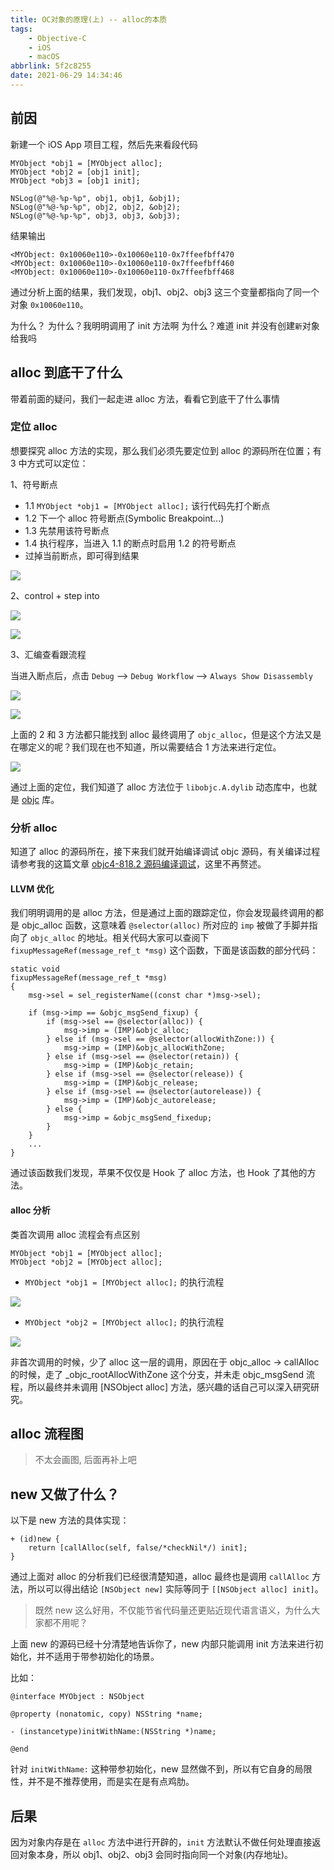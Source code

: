 ```yaml
---
title: OC对象的原理(上) -- alloc的本质
tags:
    - Objective-C
    - iOS
    - macOS
abbrlink: 5f2c8255
date: 2021-06-29 14:34:46
---
```


<!-- 我们都知道 -->

## 前因

新建一个 iOS App 项目工程，然后先来看段代码

```ObjC
MYObject *obj1 = [MYObject alloc];
MYObject *obj2 = [obj1 init];
MYObject *obj3 = [obj1 init];

NSLog(@"%@-%p-%p", obj1, obj1, &obj1);
NSLog(@"%@-%p-%p", obj2, obj2, &obj2);
NSLog(@"%@-%p-%p", obj3, obj3, &obj3);
```

结果输出

```
<MYObject: 0x10060e110>-0x10060e110-0x7ffeefbff470
<MYObject: 0x10060e110>-0x10060e110-0x7ffeefbff460
<MYObject: 0x10060e110>-0x10060e110-0x7ffeefbff468
```

通过分析上面的结果，我们发现，obj1、obj2、obj3 这三个变量都指向了同一个对象 `0x10060e110`。

为什么？
为什么？我明明调用了 init 方法啊
为什么？难道 init 并没有创建`新`对象给我吗

## alloc 到底干了什么

带着前面的疑问，我们一起走进 alloc 方法，看看它到底干了什么事情

### 定位 alloc

想要探究 alloc 方法的实现，那么我们必须先要定位到 alloc 的源码所在位置；有 3 中方式可以定位：

1、符号断点

-   1.1 `MYObject *obj1 = [MYObject alloc];` 该行代码先打个断点
-   1.2 下一个 alloc 符号断点(Symbolic Breakpoint...)
-   1.3 先禁用该符号断点
-   1.4 执行程序，当进入 1.1 的断点时启用 1.2 的符号断点
-   过掉当前断点，即可得到结果

![](/images/2021/06/007.png)

2、control + step into

![](/images/2021/06/003.png)

![](/images/2021/06/004.png)

3、汇编查看跟流程

当进入断点后，点击 `Debug` --> `Debug Workflow` --> `Always Show Disassembly`

![](/images/2021/06/005.png)

![](/images/2021/06/006.png)

上面的 2 和 3 方法都只能找到 alloc 最终调用了 `objc_alloc`，但是这个方法又是在哪定义的呢？我们现在也不知道，所以需要结合 1 方法来进行定位。

![](/images/2021/06/008.png)

通过上面的定位，我们知道了 alloc 方法位于 `libobjc.A.dylib` 动态库中，也就是 [objc](https://opensource.apple.com/tarballs/objc4/) 库。

### 分析 alloc

知道了 alloc 的源码所在，接下来我们就开始编译调试 objc 源码，有关编译过程请参考我的这篇文章 [objc4-818.2 源码编译调试](/posts/1204fdf4/index.html)，这里不再赘述。

#### LLVM 优化

我们明明调用的是 alloc 方法，但是通过上面的跟踪定位，你会发现最终调用的都是 objc_alloc 函数，这意味着 `@selector(alloc)` 所对应的 `imp` 被做了手脚并指向了 `objc_alloc` 的地址。相关代码大家可以查阅下 `fixupMessageRef(message_ref_t *msg)` 这个函数，下面是该函数的部分代码：

```ObjC
static void
fixupMessageRef(message_ref_t *msg)
{
    msg->sel = sel_registerName((const char *)msg->sel);

    if (msg->imp == &objc_msgSend_fixup) {
        if (msg->sel == @selector(alloc)) {
            msg->imp = (IMP)&objc_alloc;
        } else if (msg->sel == @selector(allocWithZone:)) {
            msg->imp = (IMP)&objc_allocWithZone;
        } else if (msg->sel == @selector(retain)) {
            msg->imp = (IMP)&objc_retain;
        } else if (msg->sel == @selector(release)) {
            msg->imp = (IMP)&objc_release;
        } else if (msg->sel == @selector(autorelease)) {
            msg->imp = (IMP)&objc_autorelease;
        } else {
            msg->imp = &objc_msgSend_fixedup;
        }
    }
    ...
}
```

通过该函数我们发现，苹果不仅仅是 Hook 了 alloc 方法，也 Hook 了其他的方法。

#### alloc 分析

类首次调用 alloc 流程会有点区别

```ObjC
MYObject *obj1 = [MYObject alloc];
MYObject *obj2 = [MYObject alloc];
```

-   `MYObject *obj1 = [MYObject alloc];` 的执行流程

![](/images/2021/06/009.png)

-   `MYObject *obj2 = [MYObject alloc];` 的执行流程

![](/images/2021/06/010.png)

非首次调用的时候，少了 alloc 这一层的调用，原因在于 objc_alloc -> callAlloc 的时候，走了 \_objc_rootAllocWithZone 这个分支，并未走 objc_msgSend 流程，所以最终并未调用 [NSObject alloc] 方法，感兴趣的话自己可以深入研究研究。

## alloc 流程图

> 不太会画图, 后面再补上吧

## new 又做了什么？

以下是 new 方法的具体实现：

```ObjC
+ (id)new {
    return [callAlloc(self, false/*checkNil*/) init];
}
```

通过上面对 alloc 的分析我们已经很清楚知道，alloc 最终也是调用 `callAlloc` 方法，所以可以得出结论 `[NSObject new]` 实际等同于 `[[NSObject alloc] init]`。

> 既然 new 这么好用，不仅能节省代码量还更贴近现代语言语义，为什么大家都不用呢？

上面 new 的源码已经十分清楚地告诉你了，new 内部只能调用 init 方法来进行初始化，并不适用于带参初始化的场景。

比如：

```ObjC
@interface MYObject : NSObject

@property (nonatomic, copy) NSString *name;

- (instancetype)initWithName:(NSString *)name;

@end
```

针对 `initWithName:` 这种带参初始化，new 显然做不到，所以有它自身的局限性，并不是不推荐使用，而是实在是有点鸡肋。

## 后果

因为对象内存是在 `alloc` 方法中进行开辟的，`init` 方法默认不做任何处理直接返回对象本身，所以 obj1、obj2、obj3 会同时指向同一个对象(内存地址)。
